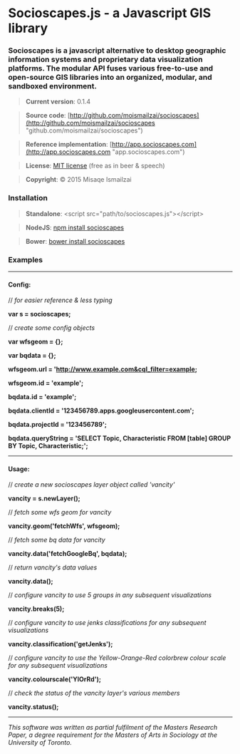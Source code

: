 # Socioscapes.js -  a Javascript GIS library

### Socioscapes is a javascript alternative to desktop geographic information systems and proprietary data visualization platforms. The modular API fuses various free-to-use and open-source GIS libraries into an organized, modular, and sandboxed environment.

>**Current version**:     0.1.4

>**Source code**:     [http://github.com/moismailzai/socioscapes](http://github.com/moismailzai/socioscapes "github.com/moismailzai/socioscapes")
 
>**Reference implementation**:  [http://app.socioscapes.com](http://app.socioscapes.com "app.socioscapes.com")
 
>**License**:         [MIT license](http://opensource.org/licenses/MIT "MIT license") (free as in beer & speech)
 
>**Copyright**:       &copy; 2015 Misaqe Ismailzai

### Installation
> **Standalone**: \<script src="path/to/socioscapes.js"\>\</script\>
 
> **NodeJS**: [npm install socioscapes](https://www.npmjs.com/package/socioscapes)
 
> **Bower**: [bower install socioscapes](http://bower.io/search/?q=socioscapes)

### Examples
***

#### Config:
// *for easier reference & less typing*

**var s = socioscapes;**
 
// *create some config objects*

**var wfsgeom = {};** 

**var bqdata = {};**

**wfsgeom.url = 'http://www.example.com&cql_filter=example;** 

**wfsgeom.id = 'example';** 

**bqdata.id = 'example';**

**bqdata.clientId = '123456789.apps.googleusercontent.com';**

**bqdata.projectId = '123456789';** 

**bqdata.queryString = 'SELECT Topic, Characteristic FROM [table] GROUP BY Topic, Characteristic;';**
***

#### Usage:  
// *create a new socioscapes layer object called 'vancity'*

**vancity = s.newLayer();**

// *fetch some wfs geom for vancity*

**vancity.geom('fetchWfs', wfsgeom);**

// *fetch some bq data for vancity*

**vancity.data('fetchGoogleBq', bqdata);**

// *return vancity's data values*

**vancity.data();**

// *configure vancity to use 5 groups in any subsequent visualizations*

**vancity.breaks(5);**

// *configure vancity to use jenks classifications for any subsequent visualizations*

**vancity.classification('getJenks');**

// *configure vancity to use the Yellow-Orange-Red colorbrew colour scale for any subsequent visualizations*

**vancity.colourscale('YlOrRd');**

// *check the status of the vancity layer's various members*

**vancity.status();**

***

*This software was written as partial fulfilment of the Masters Research Paper, a degree requirement for the Masters of Arts in Sociology at the University of Toronto.*